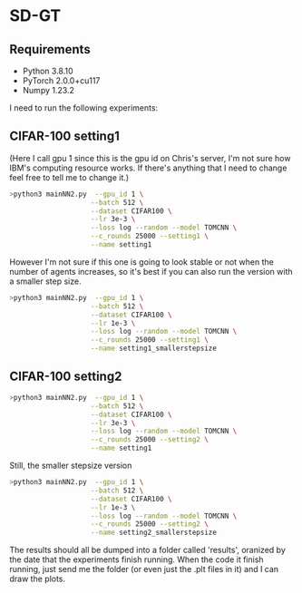 # SD-GT

## Requirements
- Python 3.8.10
- PyTorch 2.0.0+cu117
- Numpy 1.23.2

I need to run the following experiments:

## CIFAR-100 setting1
(Here I call gpu 1 since this is the gpu id on Chris's server, I'm not sure how IBM's computing resource works. If there's anything that I need to change feel free to tell me to change it.)
```bash
>python3 mainNN2.py  --gpu_id 1 \
                    --batch 512 \
                    --dataset CIFAR100 \
                    --lr 3e-3 \
                    --loss log --random --model TOMCNN \
                    --c_rounds 25000 --setting1 \
                    --name setting1

```
However I'm not sure if this one is going to look stable or not when the number of agents increases, so it's best if you can also run the version with a smaller step size.
```bash
>python3 mainNN2.py  --gpu_id 1 \
                    --batch 512 \
                    --dataset CIFAR100 \
                    --lr 1e-3 \
                    --loss log --random --model TOMCNN \
                    --c_rounds 25000 --setting1 \
                    --name setting1_smallerstepsize

```

## CIFAR-100 setting2

```bash
>python3 mainNN2.py  --gpu_id 1 \
                    --batch 512 \
                    --dataset CIFAR100 \
                    --lr 3e-3 \
                    --loss log --random --model TOMCNN \
                    --c_rounds 25000 --setting2 \
                    --name setting1

```
Still, the smaller stepsize version
```bash
>python3 mainNN2.py  --gpu_id 1 \
                    --batch 512 \
                    --dataset CIFAR100 \
                    --lr 1e-3 \
                    --loss log --random --model TOMCNN \
                    --c_rounds 25000 --setting2 \
                    --name setting2_smallerstepsize

```

The results should all be dumped into a folder called 'results', oranized by the date that the experiments finish running. When the code it finish running, just send me the folder (or even just the .plt files in it) and I can draw the plots.
